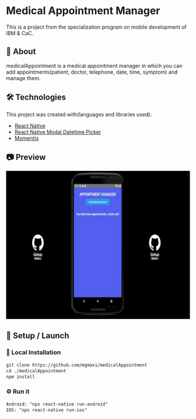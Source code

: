 # <b> Medical Appointment Manager </b>

This is a project from the specialization program on mobile development of IBM & CaC.

## 📖 <b> About </b>

medicalAppointment is a medical appointment manager in which you can add appointments(patient, doctor, telephone, date, time, symptom) and manage them.

## 🛠️ <b> Technologies </b>

This project was created with(languages and libraries used):

- [React Native](https://reactnative.dev/)
- [React Native Modal Datetime Picker](https://github.com/mmazzarolo/react-native-modal-datetime-picker)
- [Momentjs](https://momentjs.com/)

## 📷 <b> Preview </b>

<img src="assets/previewProject.gif" width="720" height="405">

## 🚀 <b> Setup / Launch</b>

### 🔧 <b>Local Installation</b>

```
git clone https://github.com/mgmaxi/medicalAppointment
cd ./medicalAppointment
npm install
```

### ⚙️ <b>Run it</b>

```
Android: "npx react-native run-android"
IOS: "npx react-native run-ios"
```
